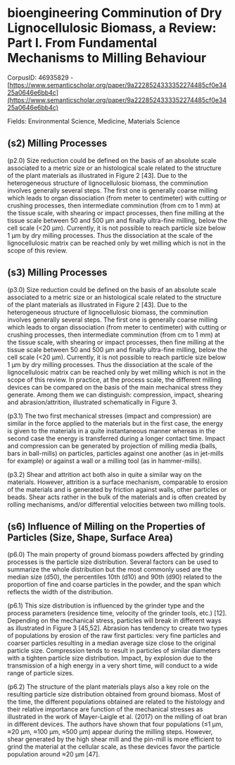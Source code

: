 # bioengineering Comminution of Dry Lignocellulosic Biomass, a Review: Part I. From Fundamental Mechanisms to Milling Behaviour

CorpusID: 46935829 - [https://www.semanticscholar.org/paper/9a2228524333352274485cf0e3425a0646e6bb4c](https://www.semanticscholar.org/paper/9a2228524333352274485cf0e3425a0646e6bb4c)

Fields: Environmental Science, Medicine, Materials Science

## (s2) Milling Processes
(p2.0) Size reduction could be defined on the basis of an absolute scale associated to a metric size or an histological scale related to the structure of the plant materials as illustrated in Figure 2 [43]. Due to the heterogeneous structure of lignocellulosic biomass, the comminution involves generally several steps. The first one is generally coarse milling which leads to organ dissociation (from meter to centimeter) with cutting or crushing processes, then intermediate comminution (from cm to 1 mm) at the tissue scale, with shearing or impact processes, then fine milling at the tissue scale between 50 and 500 μm and finally ultra-fine milling, below the cell scale (<20 μm). Currently, it is not possible to reach particle size below 1 μm by dry milling processes. Thus the dissociation at the scale of the lignocellulosic matrix can be reached only by wet milling which is not in the scope of this review.  
## (s3) Milling Processes
(p3.0) Size reduction could be defined on the basis of an absolute scale associated to a metric size or an histological scale related to the structure of the plant materials as illustrated in Figure 2 [43]. Due to the heterogeneous structure of lignocellulosic biomass, the comminution involves generally several steps. The first one is generally coarse milling which leads to organ dissociation (from meter to centimeter) with cutting or crushing processes, then intermediate comminution (from cm to 1 mm) at the tissue scale, with shearing or impact processes, then fine milling at the tissue scale between 50 and 500 µm and finally ultra-fine milling, below the cell scale (<20 µm). Currently, it is not possible to reach particle size below 1 µm by dry milling processes. Thus the dissociation at the scale of the lignocellulosic matrix can be reached only by wet milling which is not in the scope of this review. In practice, at the process scale, the different milling devices can be compared on the basis of the main mechanical stress they generate. Among them we can distinguish: compression, impact, shearing and abrasion/attrition, illustrated schematically in Figure 3.

(p3.1) The two first mechanical stresses (impact and compression) are similar in the force applied to the materials but in the first case, the energy is given to the materials in a quite instantaneous manner whereas in the second case the energy is transferred during a longer contact time. Impact and compression can be generated by projection of milling media (balls, bars in ball-mills) on particles, particles against one another (as in jet-mills for example) or against a wall or a milling tool (as in hammer-mills).

(p3.2) Shear and attrition act both also in quite a similar way on the materials. However, attrition is a surface mechanism, comparable to erosion of the materials and is generated by friction against walls, other particles or beads. Shear acts rather in the bulk of the materials and is often created by rolling mechanisms, and/or differential velocities between two milling tools.
## (s6) Influence of Milling on the Properties of Particles (Size, Shape, Surface Area)
(p6.0) The main property of ground biomass powders affected by grinding processes is the particle size distribution. Several factors can be used to summarize the whole distribution but the most commonly used are the median size (d50), the percentiles 10th (d10) and 90th (d90) related to the proportion of fine and coarse particles in the powder, and the span which reflects the width of the distribution.

(p6.1) This size distribution is influenced by the grinder type and the process parameters (residence time, velocity of the grinder tools, etc.) [12]. Depending on the mechanical stress, particles will break in different ways as illustrated in Figure 3 [45,52]. Abrasion has tendency to create two types of populations by erosion of the raw first particles: very fine particles and coarser particles resulting in a median average size close to the original particle size. Compression tends to result in particles of similar diameters with a tighten particle size distribution. Impact, by explosion due to the transmission of a high energy in a very short time, will conduct to a wide range of particle sizes.

(p6.2) The structure of the plant materials plays also a key role on the resulting particle size distribution obtained from ground biomass. Most of the time, the different populations obtained are related to the histology and their relative importance are function of the mechanical stresses as illustrated in the work of Mayer-Laigle et al. (2017) on the milling of oat bran in different devices. The authors have shown that four populations (≤1 µm, ≈20 µm, ≈100 µm, ≈500 µm) appear during the milling steps. However, shear generated by the high shear mill and the pin-mill is more efficient to grind the material at the cellular scale, as these devices favor the particle population around ≈20 µm [47].
